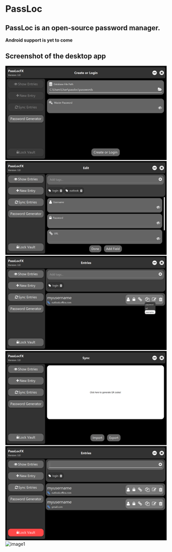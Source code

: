 # PassLoc

## PassLoc is an open-source password manager.

**Android support is yet to come**

## Screenshot of the desktop app
![image1](/screenshots3/image1.png)<br>
![image1](/screenshots3/image2.png)<br>
![image1](/screenshots3/image3.png)<br>
![image1](/screenshots3/image4.png)<br>
![image1](/screenshots3/image5.png)<br>
![image1](/screenshots3/image6.png)<br>
